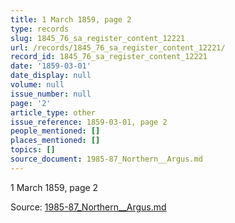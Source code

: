 ```yaml
---
title: 1 March 1859, page 2
type: records
slug: 1845_76_sa_register_content_12221
url: /records/1845_76_sa_register_content_12221/
record_id: 1845_76_sa_register_content_12221
date: '1859-03-01'
date_display: null
volume: null
issue_number: null
page: '2'
article_type: other
issue_reference: 1859-03-01, page 2
people_mentioned: []
places_mentioned: []
topics: []
source_document: 1985-87_Northern__Argus.md
---
```


1 March 1859, page 2

Source: [1985-87_Northern__Argus.md](/downloads/markdown/1985-87_Northern__Argus.md)
